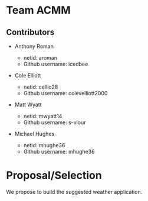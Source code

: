 # Team ACMM
## Contributors

* Anthony Roman
  * netid: aroman
  * Github username: icedbee

* Cole Elliott
  * netid: cellio28
  * Github username: colevelliott2000

* Matt Wyatt
  * netid: mwyatt14
  * Github username: s-viour

* Michael Hughes
  * netid: mhughe36
  * Github username: mhughe36

# Proposal/Selection
We propose to build the suggested weather application.
